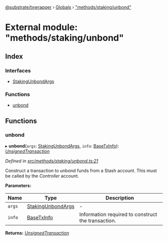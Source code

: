 [@substrate/txwrapper](../README.md) › [Globals](../globals.md) › ["methods/staking/unbond"](_methods_staking_unbond_.md)

# External module: "methods/staking/unbond"

## Index

### Interfaces

* [StakingUnbondArgs](../interfaces/_methods_staking_unbond_.stakingunbondargs.md)

### Functions

* [unbond](_methods_staking_unbond_.md#unbond)

## Functions

###  unbond

▸ **unbond**(`args`: [StakingUnbondArgs](../interfaces/_methods_staking_unbond_.stakingunbondargs.md), `info`: [BaseTxInfo](../interfaces/_util_types_.basetxinfo.md)): *[UnsignedTransaction](../interfaces/_util_types_.unsignedtransaction.md)*

*Defined in [src/methods/staking/unbond.ts:21](https://github.com/paritytech/txwrapper/blob/770ebb6/src/methods/staking/unbond.ts#L21)*

Construct a transaction to unbond funds from a Stash account. This must be called
by the _Controller_ account.

**Parameters:**

Name | Type | Description |
------ | ------ | ------ |
`args` | [StakingUnbondArgs](../interfaces/_methods_staking_unbond_.stakingunbondargs.md) | - |
`info` | [BaseTxInfo](../interfaces/_util_types_.basetxinfo.md) | Information required to construct the transaction.  |

**Returns:** *[UnsignedTransaction](../interfaces/_util_types_.unsignedtransaction.md)*
